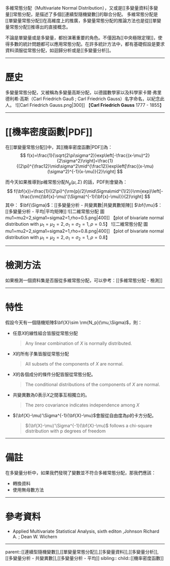 多維常態分配（Multivariate Normal Distribution），又或是[[多變量資料|多變量]]常態分配，是描述了多個[[連續型隨機變數]]的聯合分配。
多維常態分配是[[單變量常態分配]]在高維度上的推廣，多變量常態分配的推論方法也是從[[單變量常態分配]]推導出的直接概念。

不論是單變量或是多變量，都扮演著重要的角色。不僅因為[[中央極限定理]]，使得多數的統計問題都可以應用常態分配。在許多統計方法中，都有基礎假設是要求資料須服從常態分配，如迴歸分析或是[[多變量分析]]。
- - -
# 歷史
多變量常態分配，又被稱為多變量高斯分配，以德國數學家以及科學家卡爾·弗里德利希·高斯（Carl Friedrich Gauß ; Carl Friedrich Gauss）名字命名，以紀念此人。
![[Carl Friedrich Gauss.png|300]]
【**Carl Friedrich Gauss** 1777 - 1855】 
- - -
# [[機率密度函數|PDF]]
在[[單變量常態分配]]中，其[[機率密度函數|PDF]]為：
$$
f(x)=\frac{1}{\sqrt{2\pi\sigma^2}}exp\left[-\frac{(x-\mu)^2}{2\sigma^2}\right]=\frac{1}{(2\pi)^{\frac12}\mid\sigma^2\mid^{\frac12}}exp\left[\frac{(x-\mu)(\sigma^2)^{-1}(x-\mu)}{2}\right]
$$

而今天如果推導到p維常態分配$N_p(\mu,\Sigma)$ 的話，PDF則會變為：
$$
f(\bf{x})=\frac{1}{(2\pi)^{\rm{p}/2}\mid\Sigma\mid^{1/2}}\rm{exp}\left[-\frac{\rm{(\bf{x}-\mu)'(\Sigma)^{-1}(\bf{x}-\mu)}}{2}\right]
$$
其中：
$\bf{\Sigma}$：[[多變量分析 - 共變異數|共變異數矩陣]]
$\bf{\mu}$：[[多變量分析 - 平均|平均矩陣]]
![[二維常態分配 圖 mu1=mu2=2,sigma1=sigma2=1,rho=0.5.png|400]]
【plot of bivariate normal distribution with $\mu_1=\mu_2=2,\sigma_1=\sigma_2=1,\rho=0.5$】
![[二維常態分配 圖 mu1=mu2=2,sigma1=sigma2=1,rho=0.8.png|400]]
【plot of bivariate normal distribution with $\mu_1=\mu_2=2,\sigma_1=\sigma_2=1,\rho=0.8$】
- - -
# 檢測方法
如果檢測一個資料集是否服從多維常態分配，可以參考：[[多維常態分配 - 檢測]]
- - -
# 特性
假設今天有一個隨機矩陣$\bf{X}\sim \rm{N_p}(\mu,\Sigma)$，則：
- 任意$X$的線性組合皆服從常態分配
  >Any linear combination of $X$ is normally distributed.
- $X$的所有子集皆服從常態分配
  >All subsets of the components of $X$ are normal.
- $X$的各個成分的條件分配皆服從常態分配。
  >The conditional distributions of the components of $X$ are normal.
- 共變異數為0表示$X$之間事互相獨立的。
  >The zero covariance indicates independence among $X$
- $(\bf{X}-\mu)'\Sigma^{-1}(\bf{X}-\mu)$會服從自由度為p的卡方分配。
  >$(\bf{X}-\mu)'\Sigma^{-1}(\bf{X}-\mu)$ follows a chi-square distribution with p degrees of freedom
- - -
# 備註
在多變量分析中，如果我們發現了變數並不符合多維常態分配，那我們應該：
- 轉換資料
- 使用無母數方法
- - -
# 參考資料
- Applied Multivariate Statistical Analysis, sixth editon ,Johnson Richard A. ;  Dean W. Wichern
- - -
parent::[[連續型隨機變數]],[[單變量常態分配]],[[多變量資料]],[[多變量分析]],[[多變量分析 - 共變異數]],[[多變量分析 - 平均]]
sibling::
child::[[機率密度函數]]